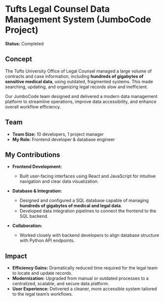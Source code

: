# Tufts Legal Counsel Data Management System (JumboCode Project)  

**Status:** Completed  

## Concept  

The Tufts University Office of Legal Counsel managed a large volume of contracts and case information, including **hundreds of gigabytes of sensitive medical data**, using outdated, fragmented systems. This made searching, updating, and organizing legal records slow and inefficient.  

Our JumboCode team designed and delivered a modern data management platform to streamline operations, improve data accessibility, and enhance overall workflow efficiency.  

## Team  

- **Team Size:** 10 developers, 1 project manager  
- **My Role:** Frontend developer & database engineer  

## My Contributions  

- **Frontend Development:**  
  - Built user-facing interfaces using React and JavaScript for intuitive navigation and clear data visualization.  

- **Database & Integration:**  
  - Designed and configured a SQL database capable of managing **hundreds of gigabytes of medical and legal data**.  
  - Developed data integration pipelines to connect the frontend to the SQL backend.  

- **Collaboration:**  
  - Worked closely with backend developers to align database structure with Python API endpoints.  

## Impact  

- **Efficiency Gains:** Dramatically reduced time required for the legal team to locate and update records.  
- **Modernization:** Upgraded from manual or outdated processes to a centralized, scalable, and secure data platform.  
- **User Experience:** Delivered a cleaner, more accessible system tailored to the legal team’s workflows.  

